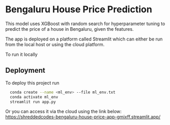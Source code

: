 
# Bengaluru House Price Prediction

This model uses XGBoost with random search for hyperparameter tuning to predict the price of a house in Bengaluru, given the features.

The app is deployed on a platform called Streamlit which can either be run from the local host or using the cloud platform.

To run it locally

## Deployment

To deploy this project run

```bash
  conda create --name <ml_env> --file ml_env.txt
  conda activate ml_env
  streamlit run app.py
```

Or you can access it via the cloud using the link below:
https://shreddedcodes-bengaluru-house-price-app-gmixff.streamlit.app/
